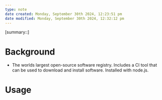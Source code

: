 ```yaml
---
type: note
date created: Monday, September 30th 2024, 12:23:51 pm
date modified: Monday, September 30th 2024, 12:32:12 pm
---
```

[summary::]

# Background
- The worlds largest open-source software registry. Includes a CI tool that can be used to download and install software. Installed with node.js.

# Usage